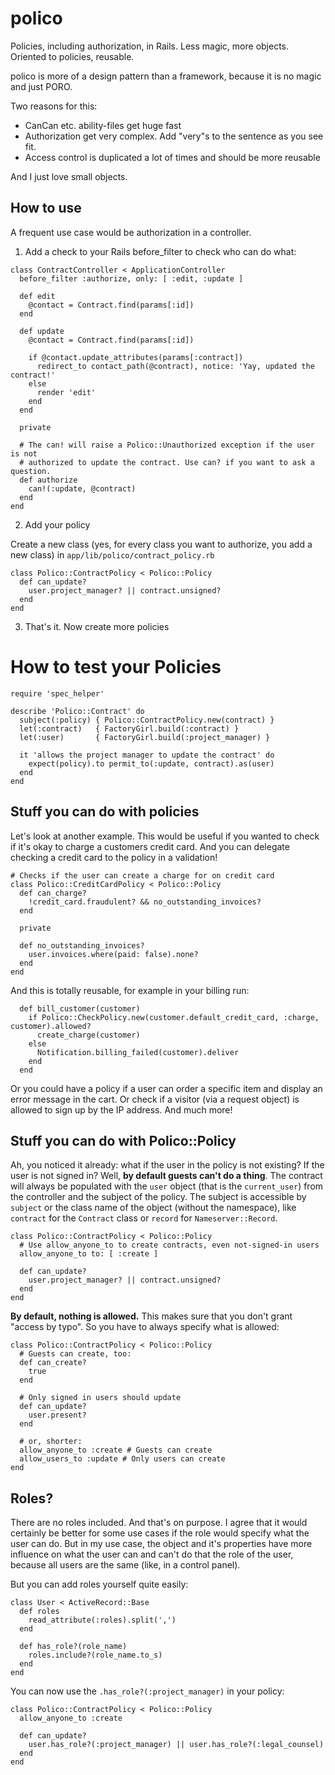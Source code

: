 # polico

Policies, including authorization, in Rails. Less magic, more objects. Oriented to policies, reusable.

polico is more of a design pattern than a framework, because it is no magic and just PORO.

Two reasons for this:

* CanCan etc. ability-files get huge fast
* Authorization get very complex. Add "very"s to the sentence as you see fit.
* Access control is duplicated a lot of times and should be more reusable

And I just love small objects.

## How to use

A frequent use case would be authorization in a controller.

1. Add a check to your Rails before_filter to check who can do what:

```
class ContractController < ApplicationController
  before_filter :authorize, only: [ :edit, :update ]
  
  def edit
    @contact = Contract.find(params[:id])
  end

  def update
    @contact = Contract.find(params[:id])

    if @contact.update_attributes(params[:contract])
      redirect_to contact_path(@contract), notice: 'Yay, updated the contract!'
    else
      render 'edit'
    end
  end

  private

  # The can! will raise a Polico::Unauthorized exception if the user is not
  # authorized to update the contract. Use can? if you want to ask a question.
  def authorize
    can!(:update, @contract)
  end
end
```

2. Add your policy

Create a new class (yes, for every class you want to authorize, you add a new class) in `app/lib/polico/contract_policy.rb`

```
class Polico::ContractPolicy < Polico::Policy
  def can_update?
    user.project_manager? || contract.unsigned?
  end
end
```

3. That's it. Now create more policies

# How to test your Policies

```
require 'spec_helper'

describe 'Polico::Contract' do
  subject(:policy) { Polico::ContractPolicy.new(contract) }
  let(:contract)   { FactoryGirl.build(:contract) }
  let(:user)       { FactoryGirl.build(:project_manager) }

  it 'allows the project manager to update the contract' do
    expect(policy).to permit_to(:update, contract).as(user)
  end
end
```

## Stuff you can do with policies

Let's look at another example. This would be useful if you wanted to check if it's okay to charge a customers credit card. And you can delegate checking a credit card to the policy in a validation!

```
# Checks if the user can create a charge for on credit card
class Polico::CreditCardPolicy < Polico::Policy
  def can_charge?
    !credit_card.fraudulent? && no_outstanding_invoices? 
  end

  private

  def no_outstanding_invoices?
    user.invoices.where(paid: false).none?
  end
end
```

And this is totally reusable, for example in your billing run:

```
  def bill_customer(customer)
    if Polico::CheckPolicy.new(customer.default_credit_card, :charge, customer).allowed?
      create_charge(customer)
    else
      Notification.billing_failed(customer).deliver
    end
  end
```

Or you could have a policy if a user can order a specific item and display an error message in the cart. Or check if a visitor (via a request object) is allowed to sign up by the IP address. And much more!

## Stuff you can do with Polico::Policy

Ah, you noticed it already: what if the user in the policy is not existing? If the user is not signed in? Well, **by default guests can't do a thing**. The contract will always be populated with the `user` object (that is the `current_user`) from the controller and the subject of the policy. The subject is accessible by `subject` or the class name of the object (without the namespace), like `contract` for the `Contract` class or `record` for `Nameserver::Record`.

```
class Polico::ContractPolicy < Polico::Policy
  # Use allow_anyone_to to create contracts, even not-signed-in users
  allow_anyone_to to: [ :create ]

  def can_update?
    user.project_manager? || contract.unsigned?
  end
end
```

**By default, nothing is allowed.** This makes sure that you don't grant "access by typo". So you have to always specify what is allowed:

```
class Polico::ContractPolicy < Polico::Policy
  # Guests can create, too:
  def can_create?
    true
  end

  # Only signed in users should update
  def can_update?
    user.present?
  end

  # or, shorter:
  allow_anyone_to :create # Guests can create
  allow_users_to :update # Only users can create
end
```

## Roles?

There are no roles included. And that's on purpose. I agree that it would certainly be better for some use cases if the role would specify what the user can do. But in my use case, the object and it's properties have more influence on what the user can and can't do that the role of the user, because all users are the same (like, in a control panel).

But you can add roles yourself quite easily:

```
class User < ActiveRecord::Base
  def roles
    read_attribute(:roles).split(',')
  end

  def has_role?(role_name)
    roles.include?(role_name.to_s)
  end
end
```

You can now use the `.has_role?(:project_manager)` in your policy:

```
class Polico::ContractPolicy < Polico::Policy
  allow_anyone_to :create

  def can_update?
    user.has_role?(:project_manager) || user.has_role?(:legal_counsel)
  end
end
```
